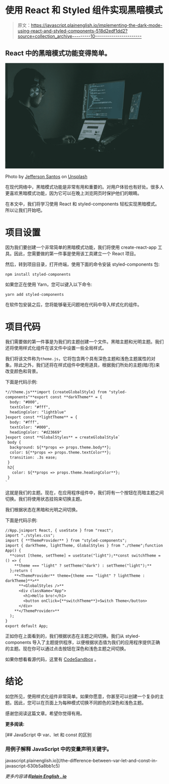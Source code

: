 # 使用 React 和 Styled 组件实现黑暗模式

> 原文：<https://javascript.plainenglish.io/implementing-the-dark-mode-using-react-and-styled-components-518d2edf1dd2?source=collection_archive---------10----------------------->

## React 中的黑暗模式功能变得简单。

![](img/0ec5b971d1036e3fc91b5e119ddf879b.png)

Photo by [Jefferson Santos](https://unsplash.com/@jefflssantos?utm_source=medium&utm_medium=referral) on [Unsplash](https://unsplash.com?utm_source=medium&utm_medium=referral)

在现代网络中，黑暗模式功能是非常有用和重要的。对用户体验也有好处。很多人更喜欢黑暗模式功能，因为它可以在晚上浏览网页时保护他们的眼睛。

在本文中，我们将学习使用 React 和 styled-components 轻松实现黑暗模式。所以让我们开始吧。

# 项目设置

因为我们要创建一个非常简单的黑暗模式功能，我们将使用 create-react-app 工具。因此，您需要做的第一件事是使用该工具建立一个 React 项目。

然后，转到项目目录，打开终端，使用下面的命令安装 styled-components 包:

```
npm install styled-components
```

如果您正在使用 Yarn，您可以键入以下命令:

```
yarn add styled-components
```

在软件包安装之后，您将能够毫无问题地在代码中导入样式化的组件。

# 项目代码

我们需要做的第一件事是为我们的主题创建一个文件。黑暗主题和光明主题。我们还将使用样式化组件在该文件中设置一些全局样式。

我们将该文件称为`theme.js`，它将包含两个具有深色主题和浅色主题属性的对象。除此之外，我们还将在样式组件中使用道具，根据我们所处的主题(暗/亮)来改变颜色和背景。

下面是代码示例:

```
*//theme.js***import {createGlobalStyle} from "styled-components"**export const **darkTheme** = {
  body: "#000",
  textColor: "#fff",
  headingColor: "lightblue"
}export const **lightTheme** = {
  body: "#fff",
  textColor: "#000",
  headingColor: "#d23669"
}export const **GlobalStyles** = createGlobalStyle`
 body {
  background: ${**props => props.theme.body**};
  color: ${**props => props.theme.textColor**};
  transition: .3s ease;
 }
 h2{
   color: ${**props => props.theme.headingColor**};
 }
`
```

这就是我们的主题。现在，在应用程序组件中，我们将有一个按钮在亮暗主题之间切换。我们将使用状态挂钩来切换主题。

我们根据状态在黑暗和光明之间切换。

下面是代码示例:

```
//App.jsimport React, { useState } from "react";
import "./styles.css";
import { **ThemeProvider** } from "styled-components";
import { darkTheme, lightTheme, GlobalStyles } from "./theme";function App() {
  **const [theme, setTheme] = useState("light");**const switchTheme = () => {
    **theme === "light" ? setTheme("dark") : setTheme("light");**
  };return (
    **<ThemeProvider** theme={theme === "light" ? lightTheme : darkTheme}**>**
      **<GlobalStyles />**
      <div className="App">
        <h1>Hello bro!</h1>
        <button onClick={**switchTheme**}>Switch Theme</button>
      </div>
    **</ThemeProvider>**
  );
}
export default App;
```

正如你在上面看到的，我们根据状态在主题之间切换。我们从 styled-components 导入了主题提供程序，以便根据状态值为我们的应用程序提供正确的主题。现在你可以通过点击按钮在深色和浅色主题之间切换。

如果你想看看源代码，这里有 [CodeSandbox](https://codesandbox.io/s/youthful-brown-3j9yl?file=/src/App.js) 。

# 结论

如您所见，使用样式化组件非常简单。如果你愿意，你甚至可以创建一个复杂的主题。因此，您可以在页面上为每种模式切换不同颜色的深色和浅色主题。

感谢您阅读这篇文章。希望你觉得有用。

**更多阅读:**

[](/the-difference-between-var-let-and-const-in-javascript-630b5a8bb1c5) [## JavaScript 中 var、let 和 const 的区别

### 用例子解释 JavaScript 中的变量声明关键字。

javascript.plainenglish.io](/the-difference-between-var-let-and-const-in-javascript-630b5a8bb1c5) 

*更多内容请看*[***plain English . io***](http://plainenglish.io/)